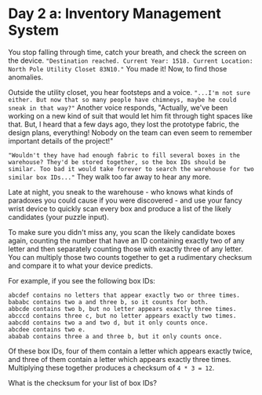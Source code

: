 # Day 2 a: Inventory Management System

You stop falling through time, catch your breath, and check the screen on the device. `"Destination reached. Current Year: 1518. Current Location: North Pole Utility Closet 83N10."` You made it! Now, to find those anomalies.

Outside the utility closet, you hear footsteps and a voice. `"...I'm not sure either. But now that so many people have chimneys, maybe he could sneak in that way?"` Another voice responds, "Actually, we've been working on a new kind of suit that would let him fit through tight spaces like that. But, I heard that a few days ago, they lost the prototype fabric, the design plans, everything! Nobody on the team can even seem to remember important details of the project!"

`"Wouldn't they have had enough fabric to fill several boxes in the warehouse? They'd be stored together, so the box IDs should be similar. Too bad it would take forever to search the warehouse for two similar box IDs..."` They walk too far away to hear any more.

Late at night, you sneak to the warehouse - who knows what kinds of paradoxes you could cause if you were discovered - and use your fancy wrist device to quickly scan every box and produce a list of the likely candidates (your puzzle input).

To make sure you didn't miss any, you scan the likely candidate boxes again, counting the number that have an ID containing exactly two of any letter and then separately counting those with exactly three of any letter. You can multiply those two counts together to get a rudimentary checksum and compare it to what your device predicts.

For example, if you see the following box IDs:

    abcdef contains no letters that appear exactly two or three times.
    bababc contains two a and three b, so it counts for both.
    abbcde contains two b, but no letter appears exactly three times.
    abcccd contains three c, but no letter appears exactly two times.
    aabcdd contains two a and two d, but it only counts once.
    abcdee contains two e.
    ababab contains three a and three b, but it only counts once.

Of these box IDs, four of them contain a letter which appears exactly twice, and three of them contain a letter which appears exactly three times. Multiplying these together produces a checksum of `4 * 3 = 12`.

What is the checksum for your list of box IDs?
